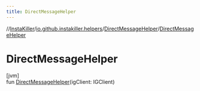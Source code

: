 ```yaml
---
title: DirectMessageHelper
---
```

//[InstaKiller](../../../index.html)/[io.github.instakiller.helpers](../index.html)/[DirectMessageHelper](index.html)/[DirectMessageHelper](-direct-message-helper.html)



# DirectMessageHelper



[jvm]\
fun [DirectMessageHelper](-direct-message-helper.html)(igClient: IGClient)




